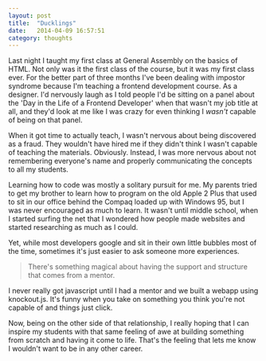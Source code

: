```yaml
---
layout: post
title:  "Ducklings"
date:   2014-04-09 16:57:51
category: thoughts
---
```


Last night I taught my first class at General Assembly on the basics of HTML. Not only was it the first class of the course, but it was my first class ever. For the better part of three months I've been dealing with impostor syndrome because I'm teaching a frontend development course. As a designer. I'd nervously laugh as I told people I'd be sitting on a panel about the 'Day in the Life of a Frontend Developer' when that wasn't my job title at all, and they'd look at me like I was crazy for even thinking I *wasn't* capable of being on that panel.

When it got time to actually teach, I wasn't nervous about being discovered as a fraud. They wouldn't have hired me if they didn't think I wasn't capable of teaching the materials. Obviously. Instead, I was more nervous about not remembering everyone's name and properly communicating the concepts to all my students.

Learning how to code was mostly a solitary pursuit for me. My parents tried to get my brother to learn how to program on the old Apple 2 Plus that used to sit in our office behind the Compaq loaded up with Windows 95, but I was never encouraged as much to learn. It wasn't until middle school, when I started surfing the net that I wondered how people made websites and started researching as much as I could.

Yet, while most developers google and sit in their own little bubbles most of the time, sometimes it's just easier to ask someone more experiences.

>There's something magical about having the support and structure that comes from a mentor.

I never really got javascript until I had a mentor and we built a webapp using knockout.js. It's funny when you take on something you think you're not capable of and things just click.

Now, being on the other side of that relationship, I really hoping that I can inspire my students with that same feeling of awe at building something from scratch and having it come to life. That's the feeling that lets me know I wouldn't want to be in any other career.